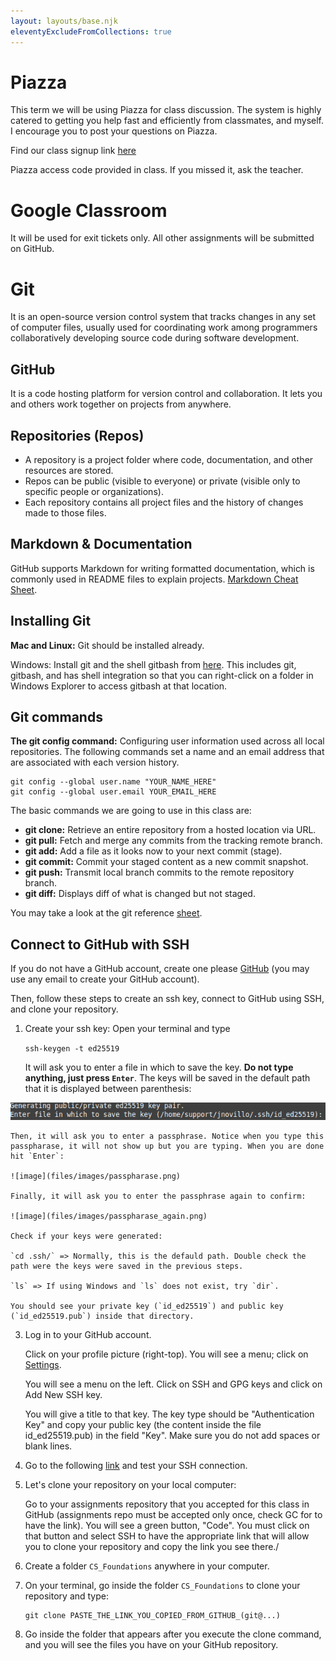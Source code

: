 ```yaml
---
layout: layouts/base.njk
eleventyExcludeFromCollections: true
---
```


# Piazza
This term we will be using Piazza for class discussion. The system is highly catered to getting you help fast and efficiently from classmates, and myself. I encourage you to post your questions on Piazza.

Find our class signup link [here](https://piazza.com/stuyvesant_high_school/fall2024/mks21)

Piazza access code provided in class. If you missed it, ask the teacher.

# Google Classroom
It will be used for exit tickets only. All other assignments will be submitted on GitHub.

# Git
It is an open-source version control system that tracks changes in any set of computer files, usually used for coordinating work among programmers collaboratively developing source code during software development.

## GitHub
It is a code hosting platform for version control and collaboration. It lets you and others work together on projects from anywhere. 

## Repositories (Repos)
- A repository is a project folder where code, documentation, and other resources are stored.
- Repos can be public (visible to everyone) or private (visible only to specific people or organizations).
- Each repository contains all project files and the history of changes made to those files.

## Markdown & Documentation

GitHub supports Markdown for writing formatted documentation, which is commonly used in README files to explain projects. [Markdown Cheat Sheet](https://www.markdownguide.org/cheat-sheet/).

## Installing Git
**Mac and Linux:** Git should be installed already.

Windows: Install git and the shell gitbash from [here](https://gitforwindows.org/). This includes git, gitbash, and has shell integration so that you can right-click on a folder in Windows Explorer to access gitbash at that location.

## Git commands
**The git config command:** Configuring user information used across all local repositories. The following commands set a name and an email address that are associated with each version history.

```
git config --global user.name "YOUR_NAME_HERE"
git config --global user.email YOUR_EMAIL_HERE
```

The basic commands we are going to use in this class are:

- **git clone:** Retrieve an entire repository from a hosted location via URL.
- **git pull:** Fetch and merge any commits from the tracking remote branch.
- **git add:** Add a file as it looks now to your next commit (stage).
- **git commit:** Commit your staged content as a new commit snapshot.
- **git push:** Transmit local branch commits to the remote repository branch.
- **git diff:** Displays diff of what is changed but not staged.

You may take a look at the git reference [sheet](https://education.github.com/git-cheat-sheet-education.pdf).

## Connect to GitHub with SSH

If you do not have a GitHub account, create one please [GitHub](https://github.com/) (you may use any email to create your GitHub account).

Then, follow these steps to create an ssh key, connect to GitHub using SSH, and clone your repository.

1. Create your ssh key: Open your terminal and type

    `ssh-keygen -t ed25519`

    It will ask you to enter a file in which to save the key. **Do not type anything, just press `Enter`**. The keys will be saved in the default path that it is displayed between parenthesis:
   
![image](files/images/ssh_key_path.png)

    Then, it will ask you to enter a passphrase. Notice when you type this passpharase, it will not show up but you are typing. When you are done hit `Enter`:

    ![image](files/images/passpharase.png)

    Finally, it will ask you to enter the passphrase again to confirm:

    ![image](files/images/passpharase_again.png)
    
    Check if your keys were generated:
    
    `cd .ssh/` => Normally, this is the defauld path. Double check the path were the keys were saved in the previous steps.
    
    `ls` => If using Windows and `ls` does not exist, try `dir`.
        
    You should see your private key (`id_ed25519`) and public key (`id_ed25519.pub`) inside that directory.

3. Log in to your GitHub account.

    Click on your profile picture (right-top). You will see a menu; click on [Settings](https://github.com/settings/keys).

    You will see a menu on the left. Click on SSH and GPG keys and click on Add New SSH key.

    You will give a title to that key. The key type should be "Authentication Key" and copy your public key (the content inside the file id_ed25519.pub) in the field "Key". Make sure you do not add spaces or blank lines.

4. Go to the following [link](https://docs.github.com/en/authentication/connecting-to-github-with-ssh/testing-your-ssh-connection) and test your SSH connection.

5. Let's clone your repository on your local computer:

    Go to your assignments repository that you accepted for this class in GitHub (assignments repo must be accepted only once, check GC for to have the link). You will see a green button, "Code". You must click on that button and select SSH to have the appropriate link that will allow you to clone your repository and copy the link you see there./

6. Create a folder `CS_Foundations` anywhere in your computer.
   
7. On your terminal, go inside the folder `CS_Foundations` to clone your repository and type:
    ```
    git clone PASTE_THE_LINK_YOU_COPIED_FROM_GITHUB_(git@...)
    ```

8. Go inside the folder that appears after you execute the clone command, and you will see the files you have on your GitHub repository.
